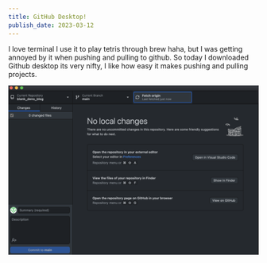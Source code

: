 ```yaml
---
title: GitHub Desktop!
publish_date: 2023-03-12
---
```


I love terminal I use it to play tetris through brew haha, but I was getting annoyed by it when pushing and pulling to github.
So today I downloaded Github desktop its very nifty, I like how easy it makes pushing and pulling projects.
 


![img on holiday!](./img/gitHubDesktop.png)


